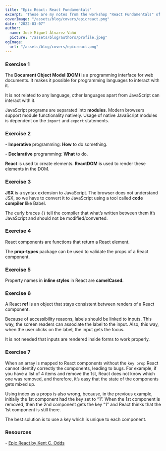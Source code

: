 ```yaml
---
title: "Epic React: React Fundamentals"
excerpt: 'These are my notes from the workshop "React Fundamentals" of the Epic React course.'
coverImage: "/assets/blog/covers/epicreact.png"
date: "2022-03-07"
author:
  name: José Miguel Álvarez Vañó
  picture: "/assets/blog/authors/profile.jpeg"
ogImage:
  url: "/assets/blog/covers/epicreact.png"
---
```


### Exercise 1

The **Document Object Model (DOM)** is a programming interface for web documents. It makes it possible for programming languages to interact with it.

It is not related to any language, other languages apart from JavaScript can interact with it.

JavaScript programs are separated into **modules**. Modern browsers support module functionality natively. Usage of native JavaScript modules is dependent on the `import` and `export` statements.

### Exercise 2

\- **Imperative** programming: **How** to do something.

\- **Declarative** programming: **What** to do.

**React** is used to create elements. **ReactDOM** is used to render these elements in the DOM.

### Exercise 3

**JSX** is a syntax extension to JavaScript. The browser does not understand JSX, so we have to convert it to JavaScript using a tool called **code compiler** like Babel.

The curly braces `{}` tell the compiler that what’s written between them it’s JavaScript and should not be modified/converted.

### Exercise 4

React components are functions that return a React element.

The **prop-types** package can be used to validate the props of a React component.

### Exercise 5

Property names in **inline styles** in React are **camelCased**.

### Exercise 6

A React **ref** is an object that stays consistent between renders of a React component.

Because of accessibility reasons, labels should be linked to inputs. This way, the screen readers can associate the label to the input. Also, this way, when the user clicks on the label, the input gets the focus.

It is not needed that inputs are rendered inside forms to work properly.

### Exercise 7

When an array is mapped to React components without the `key prop` React cannot identify correctly the components, leading to bugs. For example, if you have a list of 4 items and remove the 1st, React does not know which one was removed, and therefore, it’s easy that the state of the components gets mixed up.

Using index as a props is also wrong, because, in the previous example, initially the 1st component had the key set to “1”. When the 1st component is removed, then the 2nd component gets the key “1” and React thinks that the 1st component is still there.

The best solution is to use a key which is unique to each component.

### Resources

\- [Epic React by Kent C. Odds](https://epicreact.dev)
